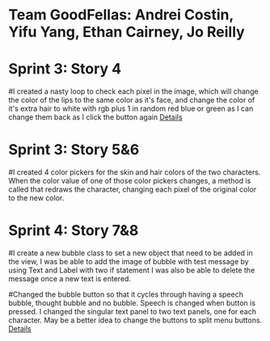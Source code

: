 # Team GoodFellas: Andrei Costin, Yifu Yang, Ethan Cairney, Jo Reilly

# Sprint 3: Story 4
#I created a nasty loop to check each pixel in the image, which will change the color of the lips to the same color as it's face, and change the color of it's extra hair to white with rgb plus 1 in random red blue or green as I can change them back as I click the button again
[Details](Screenshots/Sprint3)

# Sprint 3: Story 5&6
#I created 4 color pickers for the skin and hair colors of the two characters. When the color value of one of those color pickers changes, a method is called that redraws the character, changing each pixel of the original color to the new color.

# Sprint 4: Story 7&8
#I create a new bubble class to set a new object that need to be added in the view, I was be able to add the image of bubble with test message by using Text and Label with two if statement I was also be able to delete the message once a new text is entered.

#Changed the bubble button so that it cycles through having a speech bubble, thought bubble and no bubble. Speech is changed when button is pressed. I changed the singular text panel to two text panels, one for each character. May be a better idea to change the buttons to split menu buttons.
[Details](Screenshots/Sprint4)
